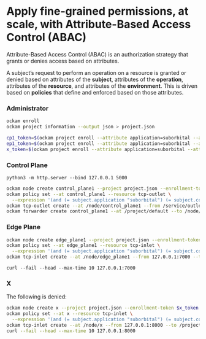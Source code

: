 # Apply fine-grained permissions, at scale, with Attribute-Based Access Control (ABAC)

Attribute-Based Access Control (ABAC) is an authorization strategy that grants or denies access based on attributes.

A subject’s request to perform an operation on a resource is granted or denied based on attributes of the **subject**, attributes of the **operation**, attributes of the **resource**, and attributes of the **environment**. This is driven based on **policies** that define and enforced based on those attributes.

### Administrator

```bash
ockam enroll
ockam project information --output json > project.json
```

```bash
cp1_token=$(ockam project enroll --attribute application=suborbital --attribute component=control)
ep1_token=$(ockam project enroll --attribute application=suborbital --attribute component=edge)
x_token=$(ockam project enroll --attribute application=suborbital --attribute component=x)
```

### Control Plane

```
python3 -m http.server --bind 127.0.0.1 5000
```

```bash
ockam node create control_plane1 --project project.json --enrollment-token $cp1_token
ockam policy set --at control_plane1 --resource tcp-outlet \
  --expression '(and (= subject.application "suborbital") (= subject.component "edge"))'
ockam tcp-outlet create --at /node/control_plane1 --from /service/outlet --to 127.0.0.1:5000
ockam forwarder create control_plane1 --at /project/default --to /node/control_plane1
```

### Edge Plane

```bash
ockam node create edge_plane1 --project project.json --enrollment-token $ep1_token
ockam policy set --at edge_plane1 --resource tcp-inlet \
  --expression '(and (= subject.application "suborbital") (= subject.component "control"))'
ockam tcp-inlet create --at /node/edge_plane1 --from 127.0.0.1:7000 --to /project/default/service/forward_to_control_plane1/secure/api/service/outlet
```

```
curl --fail --head --max-time 10 127.0.0.1:7000
```

### X

The following is denied:

```bash
ockam node create x --project project.json --enrollment-token $x_token
ockam policy set --at x --resource tcp-inlet \
  --expression '(and (= subject.application "suborbital") (= subject.component "control"))'
ockam tcp-inlet create --at /node/x --from 127.0.0.1:8000 --to /project/default/service/forward_to_control_plane1/secure/api/service/outlet
curl --fail --head --max-time 10 127.0.0.1:8000
```

